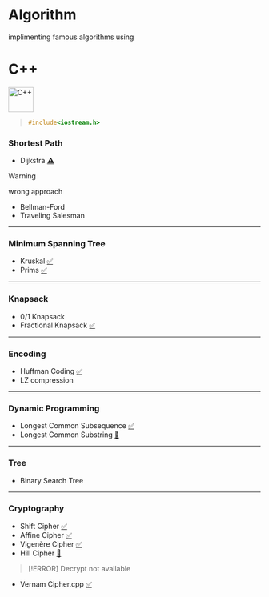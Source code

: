 # Algorithm

implimenting famous algorithms using 

# C++

<div align="left">
<img src="https://cdn.jsdelivr.net/gh/devicons/devicon@latest/icons/cplusplus/cplusplus-original.svg" height="50px" alt="C++" />
          
</div>



> ``` c++
> #include<iostream.h>
> ```


### Shortest Path
  - Dijkstra [:warning:](Dijkstra.cpp)

> [!WARNING] 
> wrong approach 

  - Bellman-Ford
  - Traveling Salesman
---

### Minimum Spanning Tree
  - Kruskal [:white_check_mark:](Kruskal.cpp)
  - Prims   [:white_check_mark:](Prims.cpp)
---

### Knapsack
  - 0/1 Knapsack
  - Fractional Knapsack  [:white_check_mark:](Knapsack%20Fractional.cpp)
---

### Encoding 
  - Huffman Coding [:white_check_mark:](Huffman%20Coding.cpp)
  - LZ compression 
---

### Dynamic Programming
  - Longest Common Subsequence [:white_check_mark:](Longest%20Common%20Subsequence.cpp)
  - Longest Common Substring [:construction:](Longest%20Common%20Substring.cpp)


---

### Tree
  - Binary Search Tree

---

### Cryptography 
  - Shift Cipher    [:white_check_mark:](Shift%20Cipher.cpp)
  - Affine Cipher   [:white_check_mark:](Affine%20Cipher.cpp)
  - Vigenère Cipher [:white_check_mark:](Vigenère%20Cipher.cpp)
- Hill Cipher [:construction:](Hill%20Cipher.cpp)
> [!ERROR] 
> Decrypt not available 


- Vernam Cipher.cpp [:white_check_mark:](Vernam%20Cipher.cpp)



<!--  - [Prims](Prims.cpp). -->








<!--


___
- Binary Tree
- Tree Travarsal
- Expression Tree
- Insert / Delete in Binary Search Tree
- Duplicate Data Removal 
- Kruskal 
- Prims 
- Dijkstra
___
-->

